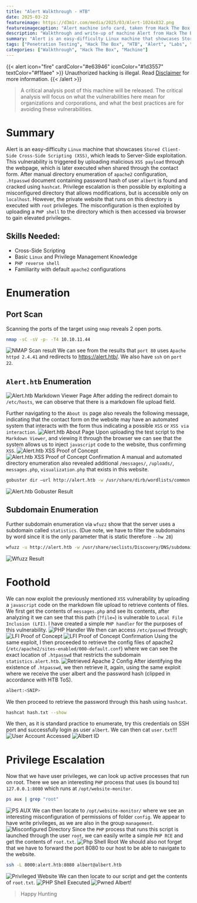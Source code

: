 ```yaml
---
title: "Alert Walkthrough - HTB"
date: 2025-03-22
featureimage: https://d3m1r.com/media/2025/03/Alert-1024x832.png
featureimagecaption: "Alert machine info card, taken from Hack The Box."
description: "Walkthrough and write-up of machine Alert from Hack The Box"
summary: "Alert is an easy-difficulty Linux machine that showcases Stored Client-Side Cross-Side Scripting (XSS), which leads to Server-Side exploitation for initial access. Privilege escalation is then possible through a misconfigured directory as the user."
tags: ["Penetration Testing", "Hack The Box", "HTB", "Alert", "Labs", "Machine", "Walkthrough", "Writeup", "Write-up"]
categories: ["Walkthrough", "Hack The Box", "Machine"]
---
```

{{< alert icon="fire" cardColor="#e63946" iconColor="#1d3557" textColor="#f1faee" >}}
Unauthorized hacking is illegal. Read [Disclaimer](/disclaimer) for more information.
{{< /alert >}}

> A critical analysis post of this machine will be released. The critical analysis will focus on what the vulnerabilities here mean for organizations and corporations, and what the best practices are for avoiding these vulnerabilities.

# Summary
Alert is an easy-difficulty `Linux` machine that showcases `Stored Client-Side Cross-Side Scripting (XSS)`, which leads to Server-Side exploitation. This vulnerability is triggered by uploading malicious `XSS payload` through the webpage, which is later executed when shared through the contact form. After manual directory enumeration of `apache2` configuration, `.htpasswd` document containing password hash of user `albert` is found and cracked using `hashcat`. Privilege escalation is then possible by exploiting a misconfigured directory that allows modifications, but is accessible only on `localhost`. However, the private website that runs on this directory is executed with `root` privileges. The misconfiguration is then exploited by uploading a `PHP shell` to the directory which is then accessed via browser to gain elevated privileges.

## Skills Needed:
- Cross-Side Scripting
- Basic `Linux` and Privilege Management Knowledge
- `PHP reverse shell`
- Familiarity with default `apache2` configurations

# Enumeration
## Port Scan
Scanning the ports of the target using `nmap` reveals 2 open ports.
````bash
nmap -sC -sV -p- -T4 10.10.11.44
````
![NMAP Scan result](nmap-result.png)
We can see from the results that `port 80` uses `Apache httpd 2.4.41` and redirects to https://alert.htb/. We also have `ssh` on `port 22`.
## `Alert.htb` Enumeration
![Alert.htb Markdown Viewer Page](alert-htb-MainPage.png)
After adding the redirect domain to `/etc/hosts`, we can observe that there is a markdown file upload field.

Further navigating to the `About Us` page also reveals the following message, indicating that the contact form on the website may have an automated system that interacts with the form thus indicating a possible `XSS` or `XSS via interaction`.
![Alert.htb About Page](alert-htb-AboutPage.png)
Upon uploading the test script to the `Markdown Viewer`, and viewing it through the browser we can see that the system allows us to inject `javascript` code to the website, thus confirming `XSS`.
![Alert.htb XSS Proof of Concept](alert-htb-XSS-PoC.png)
![Alert.htb XSS Proof of Concept Confirmation](alert-htb-XSS-PoC-Confirmation.png)
A manual and automated directory enumeration also revealed additional `/messages/`, `/uploads/`, `messages.php`, `visualization.php` that exists in this website.
````bash
gobuster dir –url http://alert.htb -w /usr/share/dirb/wordlists/common.txt
````
![Alert.htb Gobuster Result](alert-htb-gobuster-result.png)
## Subdomain Enumeration
Further subdomain enumeration via `wfuzz` show that the server uses a subdomain called `statistics`. (Due note, we have to filter the subdomains by word since it is the only parameter that is static therefore `--hw 28`)
````bash
wfuzz -u http://alert.htb -w /usr/share/seclists/Discovery/DNS/subdomains-top1million-110000.txt -H "Host: FUZZ.alert.htb" --hw 28
````
![Wfuzz Result](wfuzz-result.png)
# Foothold
We can now exploit the previously mentioned `XSS` vulnerability by uploading a `javascript` code on the markdown file upload to retrieve contents of files. We first get the contents of `messages.php` and see its contents, after analyzing it we can see that this path (`?file=`) is vulnerable to `Local File Inclusion (LFI)`.
I have created a simple `PHP handler` for the purposes of this vulnerability.
![PHP Handler](php-handler.png)
We then can access `/etc/passwd` through;
![LFI Proof of Concept](LFI-PoC.png)
![LFI Proof of Concept Confirmation](LFI-PoC-Confirmation.png)
Using the same exploit, I then proceeded to retrieve the config files of apache2 (`/etc/apache2/sites-enabled/000-default.conf`) where we can see the exact location of `.htpasswd` that restricts the subdomain `statistics.alert.htb`.
![Retrieved Apache 2 Config](Retrieved-Apache2-Config.png)
After identifying the existence of `.htpasswd`, we then retrieve it, again, using the same exploit where we receive the user albert and the password hash (clipped in accordance with HTB ToS).
````bash
albert:<SNIP>
````
We then proceed to retrieve the password through this hash using `hashcat`.
````bash
hashcat hash.txt --show
````
We then, as it is standard practice to enumerate, try this credentials on SSH port and successfully login as user `albert`. We can then cat `user.txt`!!!
![User Account Accessed](user-proof.png)
![Albert ID](albert-id.png)
# Privilege Escalation
Now that we have user privileges, we can look up active processes that run on root. There we see an interesting `PHP` process that uses (is bound to) `127.0.0.1:8080` which runs at `/opt/website-monitor`.
````bash
ps aux | grep "root"
````
![PS AUX](ps-aux-root.png)
We can then locate to `/opt/website-monitor/` where we see an interesting misconfiguration of permissions of folder `config`. We appear to have write privileges, as we are also in the group `management`.
![Misconfigured Directory](misconfigured-directory.png)
Since the `PHP` process that runs this script is launched through the user `root`, we can easily write a simple `PHP RCE` and get the contents of `root.txt`.
![Php Shell Root](php-shell-root.png)
We should also not forget that we have to forward the port 8080 to our host to be able to navigate to the website.
````bash
ssh -L 8000:alert.htb:8080 albert@albert.htb
````
![Privileged Website](albert-privileged-website.png)
We can then locate to our script and get the contents of `root.txt`.
![PHP Shell Executed](php-shell-executed.png)
![Pwned Albert!](pwned.png)

> Happy Hunting